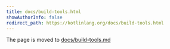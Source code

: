 ```yaml
---
title: docs/build-tools.html
showAuthorInfo: false
redirect_path: https://kotlinlang.org/docs/build-tools.html
---
```


The page is moved to [docs/build-tools.md](docs/build-tools.md)
